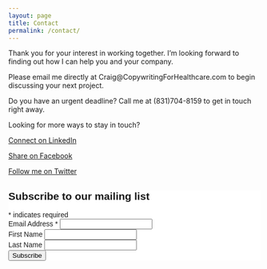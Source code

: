 ```yaml
---
layout: page
title: Contact
permalink: /contact/
---
```

<main>
    <p>Thank you for your interest in working together. I’m looking forward to finding out how I can help you and your company. </p>
    <p>Please email me directly at Craig@CopywritingForHealthcare.com to begin discussing your next project.</p>
    <!-- MAIL TO LINK?? -->
    <p>Do you have an urgent deadline? Call me at (831)704-8159 to get in touch right away.</p>
    <p>Looking for more ways to stay in touch? </p>
    <p><a href="http://www.linkedin.com/in/CraigWarrenWriter">Connect on LinkedIn</a></p>
    <p><a href="http://www.facebook.com/CraigWarrenWriter">Share on Facebook</a></p>
    <p><a href="http://twitter.com/CWarren_Writer">Follow me on Twitter</a></p>

<!-- Begin MailChimp Signup Form -->
<link href="//cdn-images.mailchimp.com/embedcode/classic-10_7.css" rel="stylesheet" type="text/css">
<style type="text/css">
  #mc_embed_signup{background:#fff; clear:left; font:14px Helvetica,Arial,sans-serif; }
  /* Add your own MailChimp form style overrides in your site stylesheet or in this style block.
     We recommend moving this block and the preceding CSS link to the HEAD of your HTML file. */
</style>
<div id="mc_embed_signup">
  <form action="//CopywritingForHealthcare.us13.list-manage.com/subscribe/post?u=9f60672705dd4c14d750e3ddf&amp;id=9039e9f874" method="post" id="mc-embedded-subscribe-form" name="mc-embedded-subscribe-form" class="validate" target="_blank" novalidate>
      <div id="mc_embed_signup_scroll">
    <h2>Subscribe to our mailing list</h2>
  <div class="indicates-required"><span class="asterisk">*</span> indicates required</div>
  <div class="mc-field-group">
    <label for="mce-EMAIL">Email Address  <span class="asterisk">*</span>
  </label>
    <input type="email" value="" name="EMAIL" class="required email" id="mce-EMAIL">
  </div>
  <div class="mc-field-group">
    <label for="mce-FNAME">First Name </label>
    <input type="text" value="" name="FNAME" class="" id="mce-FNAME">
  </div>
  <div class="mc-field-group">
    <label for="mce-LNAME">Last Name </label>
    <input type="text" value="" name="LNAME" class="" id="mce-LNAME">
  </div>
    <div id="mce-responses" class="clear">
      <div class="response" id="mce-error-response" style="display:none"></div>
      <div class="response" id="mce-success-response" style="display:none"></div>
    </div>    <!-- real people should not fill this in and expect good things - do not remove this or risk form bot signups-->
      <div style="position: absolute; left: -5000px;" aria-hidden="true"><input type="text" name="b_9f60672705dd4c14d750e3ddf_9039e9f874" tabindex="-1" value=""></div>
      <div class="clear"><input type="submit" value="Subscribe" name="subscribe" id="mc-embedded-subscribe" class="button"></div>
      </div>
  </form>
</div>
<!--End mc_embed_signup-->

<!-- <p>I look forward to speaking with you soon.</p> -->
</main>